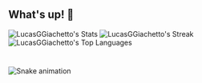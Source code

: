 ## What's up! 👋

![LucasGGiachetto's Stats](https://github-readme-stats.vercel.app/api?username=LucasGGiachetto&theme=vue-dark&show_icons=true&hide_border=false&count_private=true)   ![LucasGGiachetto's Streak](https://github-readme-streak-stats.herokuapp.com/?user=LucasGGiachetto&theme=vue-dark&hide_border=false)
![LucasGGiachetto's Top Languages](https://github-readme-stats.vercel.app/api/top-langs/?username=LucasGGiachetto&theme=vue-dark&show_icons=true&hide_border=false&layout=compact)



###

<br clear="both">

<img src="https://raw.githubusercontent.com/maurodesouza/maurodesouza/output/snake.svg" alt="Snake animation" />

###
